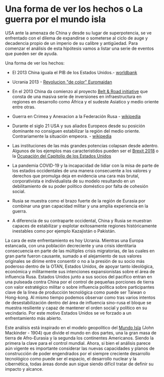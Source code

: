 # Una forma de ver los hechos o La guerra por el mundo isla

USA ante la amenaza de China y desde su lugar de superpotencia, se ve enfrentado con el dilema de expandirse o someterse al ciclo de auge y decadencia propio de un imperio de su calibre y antigüedad. Para comenzar el análisis de esta hipótesis vamos a listar una serie de eventos que pueden ser de ayuda.

Una forma de ver los hechos:

-   El 2013 China iguala el PIB de los Estados Unidos.- [worldbank](https://data.worldbank.org/indicator/NY.GDP.MKTP.PP.CD?end=2020&locations=CN-US&name_desc=false&start=1990&view=chart&year=2013)
    
-   Ucrania 2013 - [Revolucion "de color" Euromaidan](https://en.wikipedia.org/wiki/Ukrainian_crisis)
    
-   En el 2013 China da comienzo al proyecto [Belt & Road initiative](https://en.wikipedia.org/wiki/Belt_and_Road_Initiative) que consta de una masiva serie de inversiones en infraestructura en regiones en desarrollo como África y el sudeste Asiatico y medio oriente entre otras.
    
-   Guerra en Crimea y Anexacion a la Federación Rusa - [wikipedia](https://en.wikipedia.org/wiki/Crimea#Russian_Federation_(de_facto_since_2014))
    
-   Durante el siglo 21 USA y sus aliados Europeos desde su posición dominante no consiguen estabilizar la región del medio oriente. Contrariamente la situación empeora. - [wikipedia](https://en.wikipedia.org/wiki/List_of_armed_conflicts_involving_the_United_States#21st-century)
    
-   Las instituciones de las más grandes potencias colapsan desde adentro. Algunos de los ejemplos mas caracteristidos pueden ser el [Brexit 2018](https://en.wikipedia.org/wiki/Brexit#European_Union_(Withdrawal)_Act_2018) o la [Ocupación del Capitolio de los Estados Unidos](https://es.wikipedia.org/wiki/Asalto_al_Capitolio_de_los_Estados_Unidos_de_2021)
    
-   La pandemia COVID-19 y la incapacidad de lidiar con la misa de parte de los estados occidentales de una manera consecuente a los valores y derechos que promulga deja en evidencia una cara más brutal, corporativista e individualista de su modelo resultando en un debilitamiento de su poder político doméstico por falta de cohesión social.
    
-   Rusia se muestra como el brazo fuerte de la región de Eurasia por combinar una gran capacidad militar y una amplia experiencia en la guerra.
    
-   A diferencia de su contraparte occidental, China y Rusia se muestran capaces de estabilizar y explotar exitosamente regiones históricamente inestables como por ejemplo Kazajistán o Pakistán.
    

La cara de este enfrentamiento es hoy Ucrania. Mientras una Europa estancada, con una población decreciente y una crisis identitaria consecuencia en parte de las múltiples crisis migratorias, de las cuales en gran parte fueron causante, sumado a el alejamiento de sus valores originales se dirime entre consentir o no a la presión de su socio más poderoso dentro de la OTAN, Estados Unidos, de apoyar tanto ideológica, económica y militarmente sus intenciones expansionistas sobre el área de influencia Rusa. Estados Unidos junto a sus socios del pacifico entran en una pulseada contra China por el control de pequeñas porciones de tierra con valor estratégico militar o sobre influencia política sobre participantes clave de la línea de producción tecnológica como puede ser Taiwan o Hong-kong. Al mismo tiempo podemos observar como tras varios intentos de desestabilización dentro del área de influencia sino-rusa el bloque se muestra resiliente y capaz de mantener el orden social y político en su vecindario. Por este motivo Estados Unidos se ve forzado a un enfrentamiento más abierto.

Este análisis está inspirado en el modelo geopolítico del [Mundo Isla](https://en.wikipedia.org/wiki/The_Geographical_Pivot_of_History) (John Mackinder - 1904) que divide el mundo en dos partes, una la gran masa de tierra de Afro-Eurasia y la segunda los continentes Americanos. Siendo la primera la clave para el control mundial. Ahora, si bien el análisis parece aún vigente es importante considerar las nuevas capacidades y planos de construcción de poder engendrados por el siempre creciente desarrollo tecnológico como puede ser el espacio, el desarrollo nuclear y la cibernética, todas áreas donde aun sigue siendo difícil tratar de definir su impacto y alcance.

